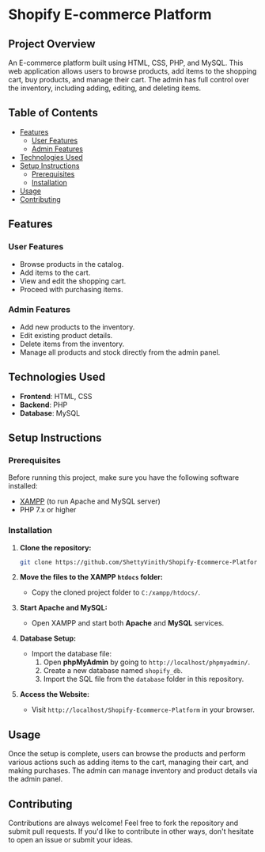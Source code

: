 # Shopify E-commerce Platform

## Project Overview

An E-commerce platform built using HTML, CSS, PHP, and MySQL. This web application allows users to browse products, add items to the shopping cart, buy products, and manage their cart. The admin has full control over the inventory, including adding, editing, and deleting items.

## Table of Contents

- [Features](#features)
  - [User Features](#user-features)
  - [Admin Features](#admin-features)
- [Technologies Used](#technologies-used)
- [Setup Instructions](#setup-instructions)
  - [Prerequisites](#prerequisites)
  - [Installation](#installation)
- [Usage](#usage)
- [Contributing](#contributing)

## Features

### User Features

- Browse products in the catalog.
- Add items to the cart.
- View and edit the shopping cart.
- Proceed with purchasing items.

### Admin Features

- Add new products to the inventory.
- Edit existing product details.
- Delete items from the inventory.
- Manage all products and stock directly from the admin panel.

## Technologies Used

- **Frontend**: HTML, CSS
- **Backend**: PHP
- **Database**: MySQL

## Setup Instructions

### Prerequisites

Before running this project, make sure you have the following software installed:

- [XAMPP](https://www.apachefriends.org/index.html) (to run Apache and MySQL server)
- PHP 7.x or higher

### Installation

1. **Clone the repository:**

   ```bash
   git clone https://github.com/ShettyVinith/Shopify-Ecommerce-Platform.git
   ```

2. **Move the files to the XAMPP `htdocs` folder:**

   - Copy the cloned project folder to `C:/xampp/htdocs/`.

3. **Start Apache and MySQL:**

   - Open XAMPP and start both **Apache** and **MySQL** services.

4. **Database Setup:**

   - Import the database file:
     1. Open **phpMyAdmin** by going to `http://localhost/phpmyadmin/`.
     2. Create a new database named `shopify_db`.
     3. Import the SQL file from the `database` folder in this repository.

5. **Access the Website:**
   - Visit `http://localhost/Shopify-Ecommerce-Platform` in your browser.

## Usage

Once the setup is complete, users can browse the products and perform various actions such as adding items to the cart, managing their cart, and making purchases. The admin can manage inventory and product details via the admin panel.

## Contributing

Contributions are always welcome! Feel free to fork the repository and submit pull requests. If you'd like to contribute in other ways, don't hesitate to open an issue or submit your ideas.
